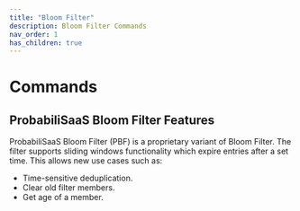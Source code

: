 ```yaml
---
title: "Bloom Filter"
description: Bloom Filter Commands
nav_order: 1
has_children: true
---
```


# Commands

## ProbabiliSaaS Bloom Filter Features

ProbabiliSaaS Bloom Filter (PBF) is a proprietary variant of Bloom Filter. The filter supports sliding windows functionality which expire entries after a set time. This allows new use cases such as:

* Time-sensitive deduplication.
* Clear old filter members.
* Get age of a member.